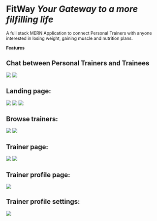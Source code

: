 # FitWay *Your Gateway to a more filfilling life*
A full stack MERN Application to connect Personal Trainers with anyone interested in losing weight, gaining muscle and nutrition plans.

**Features**
 ## Chat between Personal Trainers and Trainees
![](https://github.com/Mo-Rabi/fit-way/assets/69902912/378df590-d9bd-4ee3-aa2c-ba8cf71482b3)
![](https://github.com/Mo-Rabi/fit-way/assets/69902912/c088c0fa-6697-43be-b16b-1c7f0f1e5c89)

 ## Landing page:
![](https://github.com/Mo-Rabi/fit-way/assets/69902912/637763cf-fa8e-4811-8f32-056752760163)
![](https://github.com/Mo-Rabi/fit-way/assets/69902912/1efe9dff-8433-4d88-9cc0-d5979637c227)
![](https://github.com/Mo-Rabi/fit-way/assets/69902912/5c7e691e-66cf-46c5-abd0-650b213b8814)

 ## Browse trainers:
 ![](https://github.com/Mo-Rabi/fit-way/assets/69902912/eba4828c-efaf-48a6-bb95-68bf62ecb50e)
 ![](https://github.com/Mo-Rabi/fit-way/assets/69902912/3e3f1272-e543-46cd-908f-e64757aa8601)

 ## Trainer page:
![](https://github.com/Mo-Rabi/fit-way/assets/69902912/5e5350ea-0758-45b4-b4f0-c916eeb0597f)
![](https://github.com/Mo-Rabi/fit-way/assets/69902912/1aeaf4cc-ab5c-4012-a0c9-dd6f1f497395)

 ## Trainer profile page:
![](https://github.com/Mo-Rabi/fit-way/assets/69902912/7613b631-f8bc-4b7f-9987-a1ad48e48ff6)

 ## Trainer profile settings:
![](https://github.com/Mo-Rabi/fit-way/assets/69902912/0328ca5a-6674-4e65-9fa3-6beb72d617f1)




